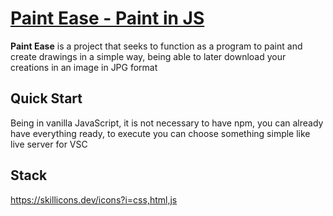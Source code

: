 # [Paint Ease - Paint in JS](https://marcossic.github.io/paint-in-js-html-css/)


**Paint Ease** is a project that seeks to function as a program to paint and create drawings in a simple way, being able to later download your creations in an image in JPG format 

## Quick Start
Being in vanilla JavaScript, it is not necessary to have npm, you can already have everything ready, to execute you can choose something simple like live server for VSC

## Stack
https://skillicons.dev/icons?i=css,html,js
